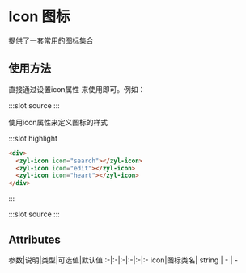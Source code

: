 # Icon 图标
提供了一套常用的图标集合
## 使用方法
直接通过设置icon属性 来使用即可。例如：

<demo-block>
:::slot source
<icon-test1></icon-test1>
:::

使用icon属性来定义图标的样式

:::slot highlight
```html
<div>
  <zyl-icon icon="search"></zyl-icon>
  <zyl-icon icon="edit"></zyl-icon>
  <zyl-icon icon="heart"></zyl-icon>
</div>
```
:::
</demo-block>

<demo-block>
:::slot source
<icon-test2></icon-test2>
:::

</demo-block>

## Attributes
参数|说明|类型|可选值|默认值
:-|:-|:-|:-|:-|:-
icon|图标类名| string | - | -